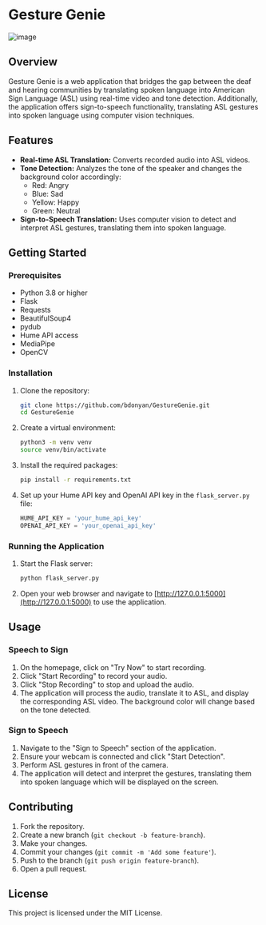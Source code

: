 # Gesture Genie
![image](https://github.com/bdonyan/GestureGenie/assets/66976326/096dd2d0-5a58-4cc9-b910-91c0835c3f8b)
## Overview

Gesture Genie is a web application that bridges the gap between the deaf and hearing communities by translating spoken language into American Sign Language (ASL) using real-time video and tone detection. Additionally, the application offers sign-to-speech functionality, translating ASL gestures into spoken language using computer vision techniques.

## Features

- **Real-time ASL Translation:** Converts recorded audio into ASL videos.
- **Tone Detection:** Analyzes the tone of the speaker and changes the background color accordingly:
  - Red: Angry
  - Blue: Sad
  - Yellow: Happy
  - Green: Neutral
- **Sign-to-Speech Translation:** Uses computer vision to detect and interpret ASL gestures, translating them into spoken language.

## Getting Started

### Prerequisites

- Python 3.8 or higher
- Flask
- Requests
- BeautifulSoup4
- pydub
- Hume API access
- MediaPipe
- OpenCV

### Installation

1. Clone the repository:
    ```bash
    git clone https://github.com/bdonyan/GestureGenie.git
    cd GestureGenie
    ```

2. Create a virtual environment:
    ```bash
    python3 -m venv venv
    source venv/bin/activate
    ```

3. Install the required packages:
    ```bash
    pip install -r requirements.txt
    ```

4. Set up your Hume API key and OpenAI API key in the `flask_server.py` file:
    ```python
    HUME_API_KEY = 'your_hume_api_key'
    OPENAI_API_KEY = 'your_openai_api_key'
    ```

### Running the Application

1. Start the Flask server:
    ```bash
    python flask_server.py
    ```

2. Open your web browser and navigate to [http://127.0.0.1:5000](http://127.0.0.1:5000) to use the application.

## Usage

### Speech to Sign

1. On the homepage, click on "Try Now" to start recording.
2. Click "Start Recording" to record your audio.
3. Click "Stop Recording" to stop and upload the audio.
4. The application will process the audio, translate it to ASL, and display the corresponding ASL video. The background color will change based on the tone detected.

### Sign to Speech

1. Navigate to the "Sign to Speech" section of the application.
2. Ensure your webcam is connected and click "Start Detection".
3. Perform ASL gestures in front of the camera.
4. The application will detect and interpret the gestures, translating them into spoken language which will be displayed on the screen.

## Contributing

1. Fork the repository.
2. Create a new branch (`git checkout -b feature-branch`).
3. Make your changes.
4. Commit your changes (`git commit -m 'Add some feature'`).
5. Push to the branch (`git push origin feature-branch`).
6. Open a pull request.

## License

This project is licensed under the MIT License.
